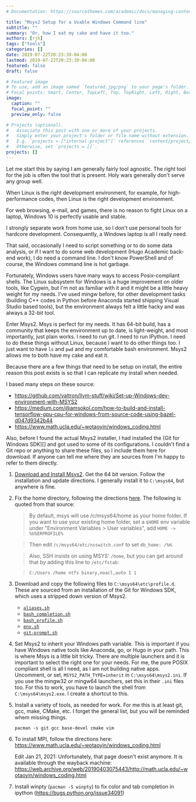 ```yaml
---
# Documentation: https://sourcethemes.com/academic/docs/managing-content/

title: "Msys2 Setup for a Usable Windows Command line"
subtitle: ""
summary: "Or, how I eat my cake and have it too."
authors: [rjh]
tags: ["tools"]
categories: []
date: 2019-07-22T20:23:39-04:00
lastmod: 2019-07-22T20:23:39-04:00
featured: false
draft: false

# Featured image
# To use, add an image named `featured.jpg/png` to your page's folder.
# Focal points: Smart, Center, TopLeft, Top, TopRight, Left, Right, BottomLeft, Bottom, BottomRight.
image:
  caption: ""
  focal_point: ""
  preview_only: false

# Projects (optional).
#   Associate this post with one or more of your projects.
#   Simply enter your project's folder or file name without extension.
#   E.g. `projects = ["internal-project"]` references `content/project/deep-learning/index.md`.
#   Otherwise, set `projects = []`.
projects: []
---
```


Let me start this by saying I am generally fairly tool agnostic.  The right tool for the job is often the tool that is present.  Holy wars generally don't serve any group well.

When Linux is the right development environment, for example, for high-performance codes, then Linux is the right development environment.

For web browsing, e-mail, and games, there is no reason to fight Linux on a laptop, Windows 10 is perfectly usable and stable.

I strongly separate work from home use, so I don't use personal tools for hardcore development.  Consequently, a Windows laptop is all I really need.

That said, occasionally I need to script something or to do some data analysis, or if I want to do some web development (Hugo Academic back-end work), I do need a command line.  I don't know PowerShell and of course, the Windows command line is hot garbage.

Fortunately, Windows users have many ways to access Posix-compliant shells.  The Linux subsystem for Windows is a huge improvement on older tools, like Cygwin, but I'm not as familiar with it and it might be a little heavy weight for my needs.  I've used mingw before, for other development tasks (building C++ codes in Python before Anaconda started shipping Visual Studio based tools), but the environment always felt a little hacky and was always a 32-bit tool.

Enter Msys2.  Msys is perfect for my needs.  It has 64-bit build, has a community that keeps the environment up to date, is light-weight, and most importantly, just plain works.  I need to run git.  I need to run IPython.  I need to do these things without Linux, because I want to do other things too.  I just want to have `ls` and `pwd` and my comfortable bash environment.  Msys2 allows me to both have my cake and eat it.

Because there are a few things that need to be setup on install, the entire reason this post exists is so that I can replicate my install when needed.

I based many steps on these source:

* https://github.com/valtron/llvm-stuff/wiki/Set-up-Windows-dev-environment-with-MSYS2
* https://medium.com/@amsokol.com/how-to-build-and-install-tensorflow-gpu-cpu-for-windows-from-source-code-using-bazel-d047d9342b44
* https://www.math.ucla.edu/~wotaoyin/windows_coding.html

Also, before I found the actual Msys2 installer, I had installed the (Git for Windows SDK)[] and got used to some of its configurations.  I couldn't find a Git repo or anything to share these files, so I include them here for download.  If anyone can tell me where they are sources from I'm happy to refer to them directly.

1. [Download and Install Msys2](https://www.msys2.org/).  Get the 64 bit version.  Follow the installation and update directions.  I generally install it to `C:\msys64`, but anywhere is fine.

2. Fix the home directory, following the directions [here](https://github.com/valtron/llvm-stuff/wiki/Set-up-Windows-dev-environment-with-MSYS2#set-up-home).  The following is quoted from that source:

    > By default, msys will use /c/msys64/home as your home folder. If you want to use your existing home folder, set a `$HOME` env variable under "Environment Variables > User variables", add `HOME -> %USERPROFILE%`
    
    > Then edit `/c/msys64/etc/nsswitch.conf` to set `db_home: /%H`.
    
    > Also, SSH insists on using MSYS' `/home`, but you can get around that by adding this line to `/etc/fstab`: 
    
    > `C:/Users /home ntfs binary,noacl,auto 1 1`

3. Download and copy the following files to `C:\msys64\etc\profile.d`.  These are sourced from an installation of the Git for Windows SDK, which uses a stripped down version of Msys2.
    * [`aliases.sh`](files/aliases.sh)
    * [`bash_completion.sh`](files/bash_completion.sh)
    * [`bash_profile.sh`](files/bash_profile.sh)
    * [`env.sh`](files/env.sh)
    * [`git-prompt.sh`](files/git-prompt.sh)

4. Set Msys2 to inherit your Windows path variable.  This is important if you have Windows native tools like Anaconda, go, or Hugo in your path.  This is where Msys is a little bit tricky.  There are multiple launchers and it is important to select the right one for your needs.  For me, the pure POSIX compliant shell is all I need, as I am not building native apps.  Uncomment, or set, `MSYS2_PATH_TYPE=inherit` in `C:\msys64\msys2.ini`.  If you use the mingw32 or mingw64 launchers, set this in their `.ini` files too.  For this to work, you have to launch the shell from `C:\msys64\msys2.exe`.  I create a shortcut to this.

5. Install a variety of tools, as needed for work.  For me this is at least git, gcc, make, CMake, etc.  I forget the general list, but you will be reminded whem missing things.

    `pacman -s git gcc base-devel cmake vim`

6. To install MPI, follow the directions here: https://www.math.ucla.edu/~wotaoyin/windows_coding.html

   Edit Jan 21, 2021: Unfortunately, that page doesn't exist anymore.  It is available through the wayback machine: https://web.archive.org/web/20190403075443/http://math.ucla.edu/~wotaoyin/windows_coding.html

7. Install winpty (`pacman -S winpty`) to fix color and tab completion in ipython (https://bugs.python.org/issue34091)
